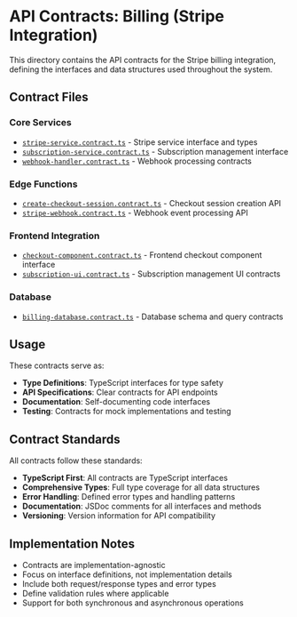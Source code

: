 # API Contracts: Billing (Stripe Integration)

This directory contains the API contracts for the Stripe billing integration, defining the interfaces and data structures used throughout the system.

## Contract Files

### Core Services

- [`stripe-service.contract.ts`](./stripe-service.contract.ts) - Stripe service interface and types
- [`subscription-service.contract.ts`](./subscription-service.contract.ts) - Subscription management interface
- [`webhook-handler.contract.ts`](./webhook-handler.contract.ts) - Webhook processing contracts

### Edge Functions

- [`create-checkout-session.contract.ts`](./create-checkout-session.contract.ts) - Checkout session creation API
- [`stripe-webhook.contract.ts`](./stripe-webhook.contract.ts) - Webhook event processing API

### Frontend Integration

- [`checkout-component.contract.ts`](./checkout-component.contract.ts) - Frontend checkout component interface
- [`subscription-ui.contract.ts`](./subscription-ui.contract.ts) - Subscription management UI contracts

### Database

- [`billing-database.contract.ts`](./billing-database.contract.ts) - Database schema and query contracts

## Usage

These contracts serve as:

- **Type Definitions**: TypeScript interfaces for type safety
- **API Specifications**: Clear contracts for API endpoints
- **Documentation**: Self-documenting code interfaces
- **Testing**: Contracts for mock implementations and testing

## Contract Standards

All contracts follow these standards:

- **TypeScript First**: All contracts are TypeScript interfaces
- **Comprehensive Types**: Full type coverage for all data structures
- **Error Handling**: Defined error types and handling patterns
- **Documentation**: JSDoc comments for all interfaces and methods
- **Versioning**: Version information for API compatibility

## Implementation Notes

- Contracts are implementation-agnostic
- Focus on interface definitions, not implementation details
- Include both request/response types and error types
- Define validation rules where applicable
- Support for both synchronous and asynchronous operations
